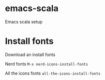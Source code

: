 # emacs-scala
Emacs scala setup
# Install fonts
Download an install fonts

Nerd fonts `M-x nerd-icons-install-fonts`

All the icons fonts `all-the-icons-install-fonts`
